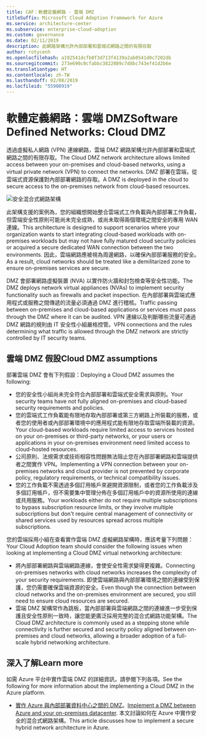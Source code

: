 ```yaml
---
title: CAF：軟體定義網路 - 雲端 DMZ
titleSuffix: Microsoft Cloud Adoption Framework for Azure
ms.service: architecture-center
ms.subservice: enterprise-cloud-adoption
ms.custom: governance
ms.date: 02/11/2019
description: 此網路架構允許內部部署和雲端式網路之間的有限存取
author: rotycenh
ms.openlocfilehash: a192541dcfb0f3d713f4139a2ab0541d0c7202db
ms.sourcegitcommit: 273e690c0cfabbc3822089c7d8bc743ef41d2b6e
ms.translationtype: HT
ms.contentlocale: zh-TW
ms.lasthandoff: 02/08/2019
ms.locfileid: "55900919"
---
```

# <a name="software-defined-networks-cloud-dmz"></a><span data-ttu-id="66d1f-103">軟體定義網路：雲端 DMZ</span><span class="sxs-lookup"><span data-stu-id="66d1f-103">Software Defined Networks: Cloud DMZ</span></span>

<span data-ttu-id="66d1f-104">透過虛擬私人網路 (VPN) 連線網路，雲端 DMZ 網路架構允許內部部署和雲端式網路之間的有限存取。</span><span class="sxs-lookup"><span data-stu-id="66d1f-104">The Cloud DMZ network architecture allows limited access between your on-premises and cloud-based networks, using a virtual private network (VPN) to connect the networks.</span></span> <span data-ttu-id="66d1f-105">DMZ 部署在雲端，從雲端式資源保護對內部部署網路的存取。</span><span class="sxs-lookup"><span data-stu-id="66d1f-105">A DMZ is deployed in the cloud to secure access to the on-premises network from cloud-based resources.</span></span>

![安全混合式網路架構](../../../reference-architectures/dmz/images/dmz-private.png)

<span data-ttu-id="66d1f-107">此架構支援的案例為，您的組織想開始整合雲端式工作負載與內部部署工作負載，但雲端安全性原則可能尚未完全成熟，或尚未取得兩個環境之間安全的專用 WAN 連線。</span><span class="sxs-lookup"><span data-stu-id="66d1f-107">This architecture is designed to support scenarios where your organization wants to start integrating cloud-based workloads with on-premises workloads but may not have fully matured cloud security policies or acquired a secure dedicated WAN connection between the two environments.</span></span> <span data-ttu-id="66d1f-108">因此，雲端網路應被視為周邊網路，以確保內部部署服務的安全。</span><span class="sxs-lookup"><span data-stu-id="66d1f-108">As a result, cloud networks should be treated like a demilitarized zone to ensure on-premises services are secure.</span></span>

<span data-ttu-id="66d1f-109">DMZ 會部署網路虛擬裝置 (NVA) 以實作防火牆和封包檢查等安全性功能。</span><span class="sxs-lookup"><span data-stu-id="66d1f-109">The DMZ deploys network virtual appliances (NVAs) to implement security functionality such as firewalls and packet inspection.</span></span> <span data-ttu-id="66d1f-110">在內部部署與雲端式應用程式或服務之間傳遞的流量必須通過 DMZ 進行稽核。</span><span class="sxs-lookup"><span data-stu-id="66d1f-110">Traffic passing between on-premises and cloud-based applications or services must pass through the DMZ where it can be audited.</span></span> <span data-ttu-id="66d1f-111">VPN 連線以及判斷哪些流量可通過 DMZ 網路的規則由 IT 安全性小組嚴格控管。</span><span class="sxs-lookup"><span data-stu-id="66d1f-111">VPN connections and the rules determining what traffic is allowed through the DMZ network are strictly controlled by IT security teams.</span></span>

## <a name="cloud-dmz-assumptions"></a><span data-ttu-id="66d1f-112">雲端 DMZ 假設</span><span class="sxs-lookup"><span data-stu-id="66d1f-112">Cloud DMZ assumptions</span></span>

<span data-ttu-id="66d1f-113">部署雲端 DMZ 會有下列假設：</span><span class="sxs-lookup"><span data-stu-id="66d1f-113">Deploying a Cloud DMZ assumes the following:</span></span>

- <span data-ttu-id="66d1f-114">您的安全性小組尚未完全符合內部部署和雲端式安全需求與原則。</span><span class="sxs-lookup"><span data-stu-id="66d1f-114">Your security teams have not fully aligned on-premises and cloud-based security requirements and policies.</span></span>
- <span data-ttu-id="66d1f-115">您的雲端式工作負載能有限地存取內部部署或第三方網路上所裝載的服務，或者您的使用者或內部部署環境中的應用程式能有限地存取雲端所裝載的資源。</span><span class="sxs-lookup"><span data-stu-id="66d1f-115">Your cloud-based workloads require limited access to services hosted on your on-premises or third-party networks, or your users or applications in your on-premises environment need limited access to cloud-hosted resources.</span></span>
- <span data-ttu-id="66d1f-116">公司原則、法規需求或技術相容性問題無法阻止您在內部部署網路和雲端提供者之間實作 VPN。</span><span class="sxs-lookup"><span data-stu-id="66d1f-116">Implementing a VPN connection between your on-premises networks and cloud provider is not prevented by corporate policy, regulatory requirements, or technical compatibility issues.</span></span>
- <span data-ttu-id="66d1f-117">您的工作負載不需透過多個訂用帳戶來避開資源限制，或者您的工作負載涉及多個訂用帳戶，但不需要集中管理分佈在多個訂用帳戶中的資源所使用的連線或共用服務。</span><span class="sxs-lookup"><span data-stu-id="66d1f-117">Your workloads either do not require multiple subscriptions to bypass subscription resource limits, or they involve multiple subscriptions but don't require central management of connectivity or shared services used by resources spread across multiple subscriptions.</span></span>

<span data-ttu-id="66d1f-118">您的雲端採用小組在查看實作雲端 DMZ 虛擬網路架構時，應該考量下列問題：</span><span class="sxs-lookup"><span data-stu-id="66d1f-118">Your Cloud Adoption team should consider the following issues when looking at implementing a Cloud DMZ virtual networking architecture:</span></span>

- <span data-ttu-id="66d1f-119">將內部部署網路與雲端網路連線，會使安全性需求變得更複雜。</span><span class="sxs-lookup"><span data-stu-id="66d1f-119">Connecting on-premises networks with cloud networks increases the complexity of your security requirements.</span></span> <span data-ttu-id="66d1f-120">即使雲端網路與內部部署環境之間的連線受到保護，您仍需要確保雲端資源的安全。</span><span class="sxs-lookup"><span data-stu-id="66d1f-120">Even though the connection between cloud networks and the on-premises environment are secured, you still need to ensure cloud resources are secured.</span></span>
- <span data-ttu-id="66d1f-121">雲端 DMZ 架構常作為跳板，當內部部署與雲端網路之間的連線進一步受到保護且安全性原則一致時，讓您能更廣泛採用完整的混合式網路功能架構。</span><span class="sxs-lookup"><span data-stu-id="66d1f-121">The Cloud DMZ architecture is commonly used as a stepping stone while connectivity is further secured and security policy aligned between on-premises and cloud networks, allowing a broader adoption of a full-scale hybrid networking architecture.</span></span>

## <a name="learn-more"></a><span data-ttu-id="66d1f-122">深入了解</span><span class="sxs-lookup"><span data-stu-id="66d1f-122">Learn more</span></span>

<span data-ttu-id="66d1f-123">如需 Azure 平台中實作雲端 DMZ 的詳細資訊，請參閱下列各項。</span><span class="sxs-lookup"><span data-stu-id="66d1f-123">See the following for more information about the implementing a Cloud DMZ in the Azure platform.</span></span>

- <span data-ttu-id="66d1f-124">[實作 Azure 與內部部署資料中心之間的 DMZ](../../../reference-architectures/dmz/secure-vnet-hybrid.md)。</span><span class="sxs-lookup"><span data-stu-id="66d1f-124">[Implement a DMZ between Azure and your on-premises datacenter](../../../reference-architectures/dmz/secure-vnet-hybrid.md).</span></span> <span data-ttu-id="66d1f-125">本文討論如何在 Azure 中實作安全的混合式網路架構。</span><span class="sxs-lookup"><span data-stu-id="66d1f-125">This article discusses how to implement a secure hybrid network architecture in Azure.</span></span>
